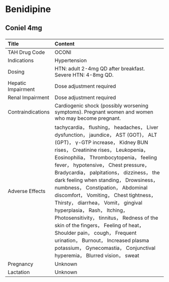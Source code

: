 # Benidipine

## Coniel 4mg

##### 

| Title              | Content                                                                                                                                                                                                                                                                                                                                                                                                                                                                                                                                                                                                                                                                                                                            |
|:-------------------|:-----------------------------------------------------------------------------------------------------------------------------------------------------------------------------------------------------------------------------------------------------------------------------------------------------------------------------------------------------------------------------------------------------------------------------------------------------------------------------------------------------------------------------------------------------------------------------------------------------------------------------------------------------------------------------------------------------------------------------------|
| TAH Drug Code      | OCONI                                                                                                                                                                                                                                                                                                                                                                                                                                                                                                                                                                                                                                                                                                                              |
| Indications        | Hypertension                                                                                                                                                                                                                                                                                                                                                                                                                                                                                                                                                                                                                                                                                                                       |
| Dosing             | HTN: adult 2-4mg QD after breakfast. Severe HTN: 4-8mg QD.                                                                                                                                                                                                                                                                                                                                                                                                                                                                                                                                                                                                                                                                         |
| Hepatic Impairment | Dose adjustment required                                                                                                                                                                                                                                                                                                                                                                                                                                                                                                                                                                                                                                                                                                           |
| Renal Impairment   | Dose adjustment required                                                                                                                                                                                                                                                                                                                                                                                                                                                                                                                                                                                                                                                                                                           |
| Contraindications  | Cardiogenic shock (possibly worsening symptoms). Pregnant women and women who may become pregnant.                                                                                                                                                                                                                                                                                                                                                                                                                                                                                                                                                                                                                                 |
| Adverse Effects    | tachycardia， flushing， headaches， Liver dysfunction， jaundice， AST (GOT)， ALT (GPT)， γ-GTP increase， Kidney BUN rises， Creatinine rises， Leukopenia， Eosinophilia， Thrombocytopenia， feeling fever， hypotensive， Chest pressure， Bradycardia， palpitations， dizziness， the dark feeling when standing， Drowsiness， numbness， Constipation， Abdominal discomfort， Vomiting， Chest tightness， Thirsty， diarrhea， Vomit， gingival hyperplasia， Rash， Itching， Photosensitivity， tinnitus， Redness of the skin of the fingers， Feeling of heat， Shoulder pain， cough， Frequent urination， Burnout， Increased plasma potassium， Gynecomastia， Conjunctival hyperemia， Blurred vision， sweat |
| Pregnancy          | Unknown                                                                                                                                                                                                                                                                                                                                                                                                                                                                                                                                                                                                                                                                                                                            |
| Lactation          | Unknown                                                                                                                                                                                                                                                                                                                                                                                                                                                                                                                                                                                                                                                                                                                            |

